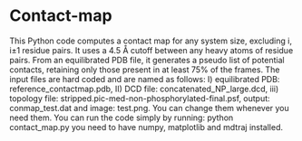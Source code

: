 # Contact-map
This Python code computes a contact map for any system size, excluding i, i±1 residue pairs. It uses a 4.5 Å cutoff between any heavy atoms of residue pairs. From an equilibrated PDB file, it generates a pseudo list of potential contacts, retaining only those present in at least 75% of the frames.
The input files are hard coded and are named as follows: I) equilibrated PDB: reference_contactmap.pdb, II) DCD file: concatenated_NP_large.dcd, iii) topology file: stripped.pic-med-non-phosphorylated-final.psf, output: conmap_test.dat and image: test.png. You can change them whenever you need them. 
You can run the code simply by running: python contact_map.py
you need to have numpy, matplotlib and mdtraj installed.

